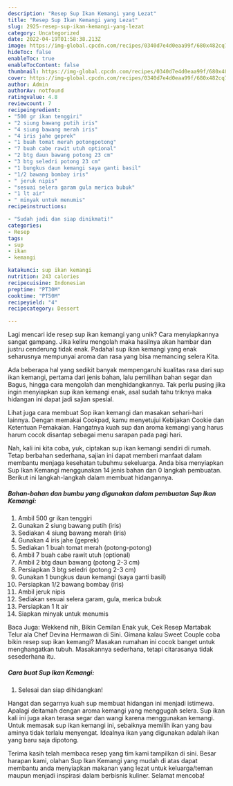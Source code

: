 ```yaml
---
description: "Resep Sup Ikan Kemangi yang Lezat"
title: "Resep Sup Ikan Kemangi yang Lezat"
slug: 2925-resep-sup-ikan-kemangi-yang-lezat
category: Uncategorized
date: 2022-04-19T01:58:38.213Z
image: https://img-global.cpcdn.com/recipes/0340d7e4d0eaa99f/680x482cq70/sup-ikan-kemangi-foto-resep-utama.jpg
hideToc: false
enableToc: true
enableTocContent: false
thumbnail: https://img-global.cpcdn.com/recipes/0340d7e4d0eaa99f/680x482cq70/sup-ikan-kemangi-foto-resep-utama.jpg
cover: https://img-global.cpcdn.com/recipes/0340d7e4d0eaa99f/680x482cq70/sup-ikan-kemangi-foto-resep-utama.jpg
author: Admin
authorAv: notfound
ratingvalue: 4.8
reviewcount: 7
recipeingredient:
- "500 gr ikan tenggiri"
- "2 siung bawang putih iris"
- "4 siung bawang merah iris"
- "4 iris jahe geprek"
- "1 buah tomat merah potongpotong"
- "7 buah cabe rawit utuh optional"
- "2 btg daun bawang potong 23 cm"
- "3 btg seledri potong 23 cm"
- "1 bungkus daun kemangi saya ganti basil"
- "1/2 bawang bombay iris"
- " jeruk nipis"
- "sesuai selera garam gula merica bubuk"
- "1 lt air"
- " minyak untuk menumis"
recipeinstructions:

- "Sudah jadi dan siap dinikmati!"
categories:
- Resep
tags:
- sup
- ikan
- kemangi

katakunci: sup ikan kemangi 
nutrition: 243 calories
recipecuisine: Indonesian
preptime: "PT30M"
cooktime: "PT50M"
recipeyield: "4"
recipecategory: Dessert

---
```





Lagi mencari ide resep sup ikan kemangi yang unik? Cara menyiapkannya sangat gampang. Jika keliru mengolah maka hasilnya akan hambar dan justru cenderung tidak enak. Padahal sup ikan kemangi yang enak seharusnya mempunyai aroma dan rasa yang bisa memancing selera Kita.





Ada beberapa hal yang sedikit banyak mempengaruhi kualitas rasa dari sup ikan kemangi, pertama dari jenis bahan, lalu pemilihan bahan segar dan Bagus, hingga cara mengolah dan menghidangkannya. Tak perlu pusing jika ingin menyiapkan sup ikan kemangi enak,      asal sudah tahu triknya maka hidangan ini dapat jadi sajian spesial.














Lihat juga cara membuat Sop ikan kemangi dan masakan sehari-hari lainnya. Dengan memakai Cookpad, kamu menyetujui Kebijakan Cookie dan Ketentuan Pemakaian. Hangatnya kuah sup dan aroma kemangi yang harus harum cocok disantap sebagai menu sarapan pada pagi hari.






Nah, kali ini kita coba, yuk, ciptakan sup ikan kemangi sendiri di rumah. Tetap berbahan sederhana, sajian ini dapat memberi manfaat dalam membantu menjaga kesehatan tubuhmu sekeluarga. Anda bisa menyiapkan Sup Ikan Kemangi menggunakan 14 jenis bahan dan 0 langkah pembuatan. Berikut ini langkah-langkah dalam membuat hidangannya.

<!--inarticleads1-->

##### Bahan-bahan dan bumbu yang digunakan dalam pembuatan Sup Ikan Kemangi:

1. Ambil 500 gr ikan tenggiri
1. Gunakan 2 siung bawang putih (iris)
1. Sediakan 4 siung bawang merah (iris)
1. Gunakan 4 iris jahe (geprek)
1. Sediakan 1 buah tomat merah (potong-potong)
1. Ambil 7 buah cabe rawit utuh (optional)
1. Ambil 2 btg daun bawang (potong 2-3 cm)
1. Persiapkan 3 btg seledri (potong 2-3 cm)
1. Gunakan 1 bungkus daun kemangi (saya ganti basil)
1. Persiapkan 1/2 bawang bombay (iris)
1. Ambil  jeruk nipis
1. Sediakan sesuai selera garam, gula, merica bubuk
1. Persiapkan 1 lt air
1. Siapkan  minyak untuk menumis


Baca Juga: Wekkend nih, Bikin Cemilan Enak yuk, Cek Resep Martabak Telur ala Chef Devina Hermawan di Sini. Gimana kalau Sweet Couple coba bikin resep sup ikan kemangi? Masakan rumahan ini cocok banget untuk menghangatkan tubuh. Masakannya sederhana, tetapi citarasanya tidak sesederhana itu. 

<!--inarticleads2-->

##### Cara buat Sup Ikan Kemangi:


1. Selesai dan siap dihidangkan!

Hangat dan segarnya kuah sup membuat hidangan ini menjadi istimewa. Apalagi deitamah dengan aroma kemangi yang menggugah selera. Sup ikan kali ini juga akan terasa segar dan wangi karena menggunakan kemangi. Untuk memasak sup ikan kemangi ini, sebaiknya memilih ikan yang bau aminya tidak terlalu menyengat. Idealnya ikan yang digunakan adalah ikan yang baru saja dipotong. 

Terima kasih telah membaca resep yang tim kami tampilkan di sini. Besar harapan kami, olahan Sup Ikan Kemangi yang mudah di atas dapat membantu anda menyiapkan makanan yang lezat untuk keluarga/teman maupun menjadi inspirasi dalam berbisnis kuliner. Selamat mencoba!
